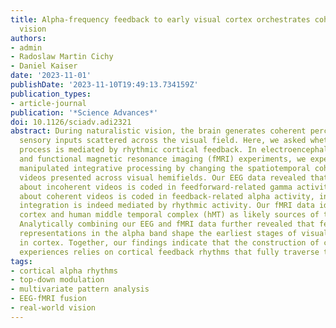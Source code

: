 ```yaml
---
title: Alpha-frequency feedback to early visual cortex orchestrates coherent naturalistic
  vision
authors:
- admin
- Radoslaw Martin Cichy
- Daniel Kaiser
date: '2023-11-01'
publishDate: '2023-11-10T19:49:13.734159Z'
publication_types:
- article-journal
publication: '*Science Advances*'
doi: 10.1126/sciadv.adi2321
abstract: During naturalistic vision, the brain generates coherent percepts by integrating
  sensory inputs scattered across the visual field. Here, we asked whether this integration
  process is mediated by rhythmic cortical feedback. In electroencephalography (EEG)
  and functional magnetic resonance imaging (fMRI) experiments, we experimentally
  manipulated integrative processing by changing the spatiotemporal coherence of naturalistic
  videos presented across visual hemifields. Our EEG data revealed that information
  about incoherent videos is coded in feedforward-related gamma activity while information
  about coherent videos is coded in feedback-related alpha activity, indicating that
  integration is indeed mediated by rhythmic activity. Our fMRI data identified scene-selective
  cortex and human middle temporal complex (hMT) as likely sources of this feedback.
  Analytically combining our EEG and fMRI data further revealed that feedback-related
  representations in the alpha band shape the earliest stages of visual processing
  in cortex. Together, our findings indicate that the construction of coherent visual
  experiences relies on cortical feedback rhythms that fully traverse the visual hierarchy.
tags:
- cortical alpha rhythms
- top-down modulation
- multivariate pattern analysis
- EEG-fMRI fusion
- real-world vision
---
```

